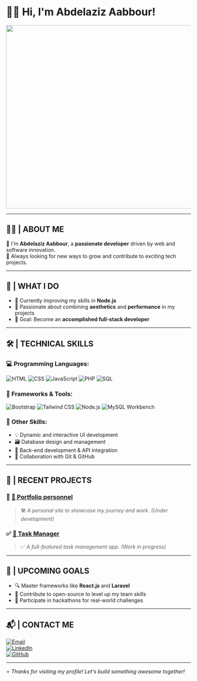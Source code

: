 # 👋✨ Hi, I'm **Abdelaziz Aabbour**!
<div align="center">
  <img src="https://github.com/user-attachments/assets/a97e0d67-acde-437a-a3cb-9160fc58b12b" width="1000" height="500" />
</div>

---

## 🙋‍♂️ | **ABOUT ME**
🚀 I'm **Abdelaziz Aabbour**, a **passionate developer** driven by web and software innovation.  
💼 Always looking for new ways to grow and contribute to exciting tech projects.

---

## 🚀 | **WHAT I DO**
- 🌱 Currently improving my skills in **Node.js**
- 🎨 Passionate about combining **aesthetics** and **performance** in my projects
- 🎯 Goal: Become an **accomplished full-stack developer**

---

## 🛠️ | **TECHNICAL SKILLS**

### 💻 Programming Languages:
![HTML](https://img.shields.io/badge/-HTML-E34F26?logo=html5&logoColor=white&style=flat-square)
![CSS](https://img.shields.io/badge/-CSS-1572B6?logo=css3&logoColor=white&style=flat-square)
![JavaScript](https://img.shields.io/badge/-JavaScript-F7DF1E?logo=javascript&logoColor=black&style=flat-square)
![PHP](https://img.shields.io/badge/-PHP-777BB4?logo=php&logoColor=white&style=flat-square)
![SQL](https://img.shields.io/badge/-SQL-003B57?logo=microsoft-sql-server&logoColor=white&style=flat-square)

### 🧰 Frameworks & Tools:
![Bootstrap](https://img.shields.io/badge/-Bootstrap-7952B3?logo=bootstrap&logoColor=white&style=flat-square)
![Tailwind CSS](https://img.shields.io/badge/-TailwindCSS-06B6D4?logo=tailwindcss&logoColor=white&style=flat-square)
![Node.js](https://img.shields.io/badge/-Node.js-339933?logo=node.js&logoColor=white&style=flat-square)
![MySQL Workbench](https://img.shields.io/badge/-MySQL_Workbench-4479A1?logo=mysql&logoColor=white&style=flat-square)

### 🧠 Other Skills:
- 💡 Dynamic and interactive UI development  
- 🗃️ Database design and management  
- 🔗 Back-end development & API integration  
- 🤝 Collaboration with Git & GitHub

---

## 🌟 | **RECENT PROJECTS**

### 🔧 [📁 Portfolio personnel](https://github.com/abdelaziz/portfolio)  
> 🛠️ *A personal site to showcase my journey and work. (Under development)*

### ✅ [📁 Task Manager](https://github.com/abdelaziz/task-manager)  
> ✅ *A full-featured task management app. (Work in progress)*

---

## 🎯 | **UPCOMING GOALS**
- 🔍 Master frameworks like **React.js** and **Laravel**
- 🤝 Contribute to open-source to level up my team skills
- 🧠 Participate in hackathons for real-world challenges

---

## 📬 | **CONTACT ME**
[![Email](https://img.shields.io/badge/-Email-D14836?logo=gmail&logoColor=white&style=flat-square)](mailto:abdelaziz.aabbour@example.com)  
[![LinkedIn](https://img.shields.io/badge/-LinkedIn-0077B5?logo=linkedin&logoColor=white&style=flat-square)](https://www.linkedin.com/in/aziz-aabour-a74371301)  
[![GitHub](https://img.shields.io/badge/-GitHub-181717?logo=github&logoColor=white&style=flat-square)](https://github.com/abdelaziz-aabbour)

---

⭐ *Thanks for visiting my profile! Let's build something awesome together!*

